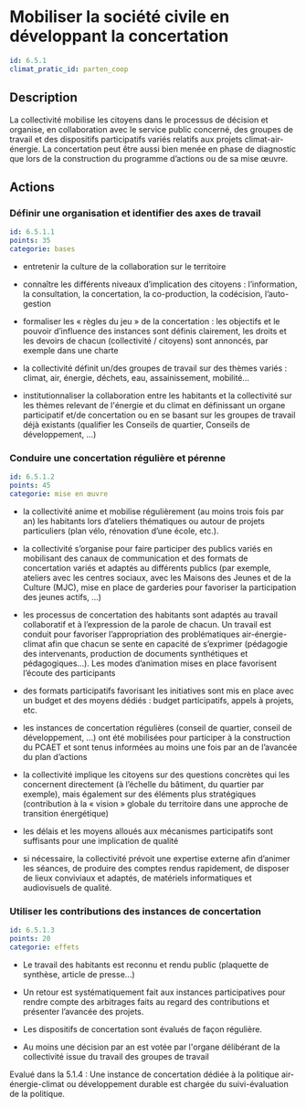 # Mobiliser la société civile en développant la concertation
```yaml
id: 6.5.1
climat_pratic_id: parten_coop
```
## Description
La collectivité mobilise les citoyens dans le processus de décision et organise, en collaboration avec le service public concerné, des groupes de travail et des dispositifs participatifs variés relatifs aux projets climat-air-énergie. La concertation peut être aussi bien menée en phase de diagnostic que lors de la construction du programme d’actions ou de sa mise œuvre.



## Actions
### Définir une organisation et identifier des axes de travail
```yaml
id: 6.5.1.1
points: 35
categorie: bases
```
- entretenir la culture de la collaboration sur le territoire

- connaître les différents niveaux d’implication des citoyens : l’information, la consultation, la concertation, la co-production, la codécision, l’auto-gestion

- formaliser les « règles du jeu » de la concertation : les objectifs et le pouvoir d’influence des instances sont définis clairement, les droits et les devoirs de chacun (collectivité / citoyens) sont annoncés, par exemple dans une charte

- la collectivité définit un/des groupes de travail sur des thèmes variés : climat, air, énergie, déchets, eau, assainissement, mobilité…

- institutionnaliser la collaboration entre les habitants et la collectivité sur les thèmes relevant de l'énergie et du climat en définissant un organe participatif et/de concertation ou en se basant sur les groupes de travail déjà existants (qualifier les Conseils de quartier, Conseils de développement, …)




### Conduire une concertation régulière et pérenne
```yaml
id: 6.5.1.2
points: 45
categorie: mise en œuvre
```
- la collectivité anime et mobilise régulièrement (au moins trois fois par an) les habitants lors d’ateliers thématiques ou autour de projets particuliers (plan vélo, rénovation d’une école, etc.).

- la collectivité s’organise pour faire participer des publics variés en mobilisant des canaux de communication et des formats de concertation variés et adaptés au différents publics (par exemple, ateliers avec les centres sociaux, avec les Maisons des Jeunes et de la Culture (MJC), mise en place de garderies pour favoriser la participation des jeunes actifs, ...)

- les processus de concertation des habitants sont adaptés au travail collaboratif et à l’expression de la parole de chacun. Un travail est conduit pour favoriser l’appropriation des problématiques air-énergie-climat afin que chacun se sente en capacité de s’exprimer (pédagogie des intervenants, production de documents synthétiques et pédagogiques...). Les modes d’animation mises en place favorisent l’écoute des participants

- des formats participatifs favorisant les initiatives sont mis en place avec un budget et des moyens dédiés : budget participatifs, appels à projets, etc.

- les instances de concertation régulières (conseil de quartier, conseil de développement, ...) ont été mobilisées pour participer à la construction du PCAET et sont tenus informées au moins une fois par an de l’avancée du plan d’actions

- la collectivité implique les citoyens sur des questions concrètes qui les concernent directement (à l’échelle du bâtiment, du quartier par exemple), mais également sur des éléments plus stratégiques (contribution à la « vision » globale du territoire dans une approche de transition énergétique)

- les délais et les moyens alloués aux mécanismes participatifs sont suffisants pour une implication de qualité

- si nécessaire, la collectivité prévoit une expertise externe afin d’animer les séances, de produire des comptes rendus rapidement, de disposer de lieux conviviaux et adaptés, de matériels informatiques et audiovisuels de qualité.




### Utiliser les contributions des instances de concertation
```yaml
id: 6.5.1.3
points: 20
categorie: effets
```
- Le travail des habitants est reconnu et rendu public (plaquette de synthèse, article de presse...)

- Un retour est systématiquement fait aux instances participatives pour rendre compte des arbitrages faits au regard des contributions et présenter l’avancée des projets.

- Les dispositifs de concertation sont évalués de façon régulière.

- Au moins une décision par an est votée par l'organe délibérant de la collectivité issue du travail des groupes de travail

Evalué dans la 5.1.4 : Une instance de concertation dédiée à la politique air-énergie-climat ou développement durable est chargée du suivi-évaluation de la politique.



